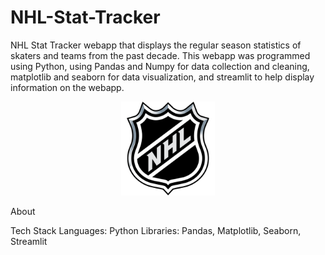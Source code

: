 # NHL-Stat-Tracker
NHL Stat Tracker webapp that displays the regular season statistics of skaters and teams from the past decade. This webapp was programmed using Python, using Pandas and Numpy for data collection and cleaning, matplotlib and seaborn for data visualization, and streamlit to help display information on the webapp. 

<p align="center">
  <img src="/app-demo/NHL-Logo.png" alt="NHL_logo" width="150" height="150"/>
</p>

About


Tech Stack 
Languages: Python 
Libraries: Pandas, Matplotlib, Seaborn, Streamlit
